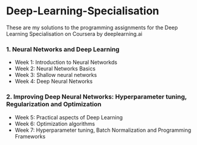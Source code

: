 # Deep-Learning-Specialisation

  These are my solutions to the programming assignments for the Deep Learning Specialisation on Coursera by deeplearning.ai

### 1. Neural Networks and Deep Learning

* Week 1: Introduction to Neural Networkds
* Week 2: Neural Networks Basics
* Week 3: Shallow neural networks
* Week 4: Deep Neural Networks
  
### 2. Improving Deep Neural Networks: Hyperparameter tuning, Regularization and Optimization

* Week 5: Practical aspects of Deep Learning
* Week 6: Optimization algorithms
* Week 7: Hyperparameter tuning, Batch Normalization and Programming Frameworks
